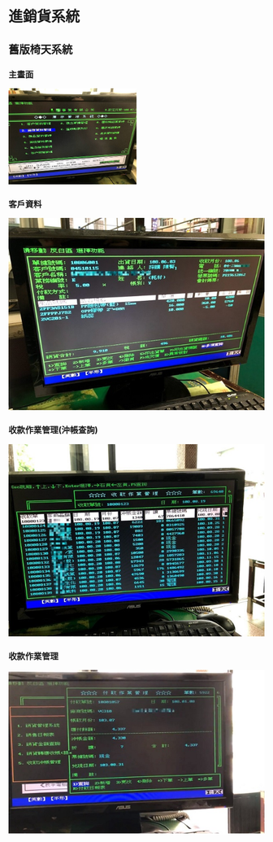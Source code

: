 # 進銷貨系統
## 舊版椅天系統
### 主畫面

<img src="https://github.com/zccheng8320/inv_project/blob/master/DemoPicture/IMG_7128.jpg" width="50%" height="50%">

### 客戶資料
![image](https://github.com/zccheng8320/inv_project/blob/master/DemoPicture/IMG_7332.jpg)
### 收款作業管理(沖帳查詢)
![image](https://github.com/zccheng8320/inv_project/blob/master/DemoPicture/IMG_7433.jpg)
### 收款作業管理
![image](https://github.com/zccheng8320/inv_project/blob/master/DemoPicture/%E6%9C%AA%E5%91%BD%E5%90%8D.jpg)

